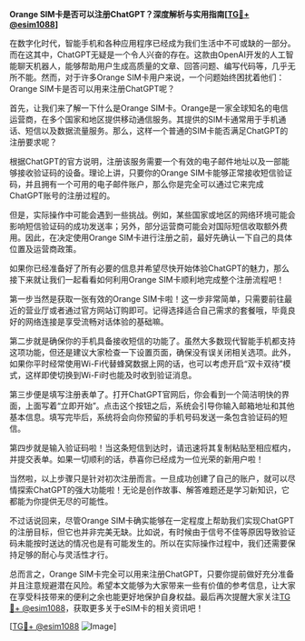 **Orange SIM卡是否可以注册ChatGPT？深度解析与实用指南[[TG💪+ @esim1088](https://t.me/s/esim1088)]**

在数字化时代，智能手机和各种应用程序已经成为我们生活中不可或缺的一部分。而在这其中，ChatGPT无疑是一个令人兴奋的存在。这款由OpenAI开发的人工智能聊天机器人，能够帮助用户生成高质量的文章、回答问题、编写代码等，几乎无所不能。然而，对于许多Orange SIM卡用户来说，一个问题始终困扰着他们：Orange SIM卡是否可以用来注册ChatGPT呢？

首先，让我们来了解一下什么是Orange SIM卡。Orange是一家全球知名的电信运营商，在多个国家和地区提供移动通信服务。其提供的SIM卡通常用于手机通话、短信以及数据流量服务。那么，这样一个普通的SIM卡能否满足ChatGPT的注册要求呢？

根据ChatGPT的官方说明，注册该服务需要一个有效的电子邮件地址以及一部能够接收验证码的设备。理论上讲，只要你的Orange SIM卡能够正常接收短信验证码，并且拥有一个可用的电子邮件账户，那么你是完全可以通过它来完成ChatGPT账号的注册过程的。

但是，实际操作中可能会遇到一些挑战。例如，某些国家或地区的网络环境可能会影响短信验证码的成功发送率；另外，部分运营商可能会对国际短信收取额外费用。因此，在决定使用Orange SIM卡进行注册之前，最好先确认一下自己的具体位置及运营商政策。

如果你已经准备好了所有必要的信息并希望尽快开始体验ChatGPT的魅力，那么接下来就让我们一起看看如何利用Orange SIM卡顺利地完成整个注册流程吧！

第一步当然是获取一张有效的Orange SIM卡啦！这一步非常简单，只需要前往最近的营业厅或者通过官方网站订购即可。记得选择适合自己需求的套餐哦，毕竟良好的网络连接是享受流畅对话体验的基础嘛。

第二步就是确保你的手机具备接收短信的功能了。虽然大多数现代智能手机都支持这项功能，但还是建议大家检查一下设置页面，确保没有误关闭相关选项。此外，如果你平时经常使用Wi-Fi代替蜂窝数据上网的话，也可以考虑开启“双卡双待”模式，这样即使切换到Wi-Fi时也能及时收到验证消息。

第三步便是填写注册表单了。打开ChatGPT官网后，你会看到一个简洁明快的界面，上面写着“立即开始”。点击这个按钮之后，系统会引导你输入邮箱地址和其他基本信息。填写完毕后，系统将会向你预留的手机号码发送一条包含验证码的短信。

第四步就是输入验证码啦！当这条短信到达时，请迅速将其复制粘贴至相应框内，并提交表单。如果一切顺利的话，恭喜你已经成为一位光荣的新用户啦！

当然啦，以上步骤只是针对初次注册而言。一旦成功创建了自己的账户，就可以尽情探索ChatGPT的强大功能啦！无论是创作故事、解答难题还是学习新知识，它都能为你提供无尽的可能性。

不过话说回来，尽管Orange SIM卡确实能够在一定程度上帮助我们实现ChatGPT的注册目标，但它也并非完美无缺。比如说，有时候由于信号不佳等原因导致验证码未能按时送达的情况也是有可能发生的。所以在实际操作过程中，我们还需要保持足够的耐心与灵活性才行。

总而言之，Orange SIM卡完全可以用来注册ChatGPT，只要你提前做好充分准备并且注意规避潜在风险。希望本文能够为大家带来一些有价值的参考信息，让大家在享受科技带来的便利之余也能更好地保护自身权益。最后再次提醒大家关注[TG💪+ @esim1088](https://t.me/s/esim1088)，获取更多关于eSIM卡的相关资讯吧！

[[TG💪+ @esim1088](https://t.me/s/esim1088) ![Image](https://i.postimg.cc/4NQfJmqS/Snipaste-2025-05-13-00-14-12.png)]
